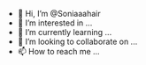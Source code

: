 - 👋 Hi, I’m @Soniaaahair
- 👀 I’m interested in ...
- 🌱 I’m currently learning ...
- 💞️ I’m looking to collaborate on ...
- 📫 How to reach me ...

<!---
Soniaaahair/Soniaaahair is a ✨ special ✨ repository because its `README.md` (this file) appears on your GitHub profile.
You can click the Preview link to take a look at your changes.
--->
